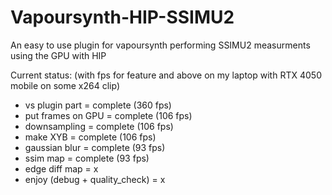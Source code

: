 # Vapoursynth-HIP-SSIMU2
An easy to use plugin for vapoursynth performing SSIMU2 measurments using the GPU with HIP

Current status: (with fps for feature and above on my laptop with RTX 4050 mobile on some x264 clip)

- vs plugin part = complete (360 fps)
- put frames on GPU = complete (106 fps)
- downsampling = complete (106 fps)
- make XYB = complete (106 fps)
- gaussian blur = complete (93 fps)
- ssim map = complete (93 fps)
- edge diff map = x
- enjoy (debug + quality_check) = x